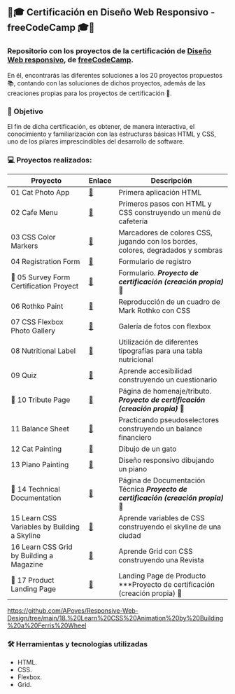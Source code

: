 ## 🏅🎓 Certificación en Diseño Web Responsivo - freeCodeCamp 🎓🏅



### Repositorio con los proyectos de la certificación de [Diseño Web responsivo](https://www.freecodecamp.org/learn/2022/responsive-web-design/), de [freeCodeCamp](https://www.freecodecamp.org). 

En él, encontrarás las diferentes soluciones a los 20 proyectos propuestos 📚, contando con las soluciones de dichos proyectos, además de las creaciones propias para los proyectos de certificación 🎯.



### 🔎 Objetivo
El fin de dicha certificación, es obtener, de manera interactiva, el conocimiento y familiarización con las estructuras básicas HTML y CSS, uno de los pilares imprescindibles del desarrollo de software.



### 💻 Proyectos realizados:

| Proyecto | Enlace | Descripción |
| ----------- | ----------- | ----------- |
| 01 Cat Photo App |[📂](https://github.com/APoves/Repo/tree/main/01%20Cat%20Photo%20App)| Primera aplicación HTML |
| 02 Cafe Menu |[📂](https://github.com/APoves/Repo/tree/main/02%20Cafe%20Menu)| Primeros pasos con HTML y CSS construyendo un menú de cafetería |
| 03 CSS Color Markers |[📂](https://github.com/APoves/Repo/tree/main/03%20CSS%20Color%20Markers)| Marcadores de colores CSS, jugando con los bordes, colores, degradados y sombras |
| 04 Registration Form |[📂](https://github.com/APoves/Repo/tree/main/04%20Registration%20Form)|Formulario de registro |
| 🎯 05 Survey Form Certification Proyect |[📂](https://github.com/APoves/Repo/tree/main/05%20Survey%20Form%20(Certification%20Project))|Formulario. ***Proyecto de certificación (creación propia)*** 🏅 |
| 06 Rothko Paint |[📂](https://github.com/APoves/Repo/tree/main/06%20Rothko%20Paint)| Reproducción de un cuadro de Mark Rothko con CSS |
| 07 CSS Flexbox Photo Gallery |[📂](https://github.com/APoves/Repo/tree/main/07%20CSS%20Flexbox%20Photo%20Gallery)| Galería de fotos con flexbox |
| 08 Nutritional Label |[📂](https://github.com/APoves/Repo/tree/main/08%20Nutritional%20Label)| Utilización de diferentes tipografías para una tabla nutricional |
| 09 Quiz| [📂](https://github.com/APoves/Repo/tree/main/09%20Aprende%20accesibilidad%20construyendo%20un%20cuestionario) | Aprende accesibilidad construyendo un cuestionario| |
| 🎯 10 Tribute Page |[📂](https://github.com/APoves/Repo/tree/main/10%20P%C3%A1gina%20de%20Homenaje)| Página de homenaje/tributo. ***Proyecto de certificación (creación propia)*** 🏅 |
| 11 Balance Sheet |[📂](https://github.com/APoves/Repo/tree/main/11%20Balance%20Financiero) |Practicando pseudoselectores construyendo un balance financiero|
| 12 Cat Painting |[📂](https://github.com/APoves/Repo/tree/main/12%20Aprende%20CSS%20intermedio%20haciendo%20una%20pintura%20de%20gatos)| Dibujo de un gato |
| 13  Piano Painting |[📂](https://github.com/APoves/Repo/tree/main/13%20Aprende%20dise%C3%B1o%20web%20adaptativo%20construyendo%20un%20piano)| Diseño responsivo dibujando un piano |
| 🎯 14  Technical Documentation |[📂]([https://github.com/APoves/Repo/tree/main/13%20Aprende%20dise%C3%B1o%20web%20adaptativo%20construyendo%20un%20piano](https://github.com/APoves/Responsive-Web-Design/tree/main/14.%20Technical%20documentation))| Página de Documentación Técnica ***Proyecto de certificación (creación propia)*** 🏅 |
| 15 Learn CSS Variables by Building a Skyline |[📂](https://github.com/APoves/Responsive-Web-Design/tree/main/15.%20Learn%20CSS%20variables%20by%20building%20a%20city%20skyline)| Aprende variables de CSS construyendo el skyline de una ciudad |
| 16 Learn CSS Grid by Building a Magazine |[📂](https://github.com/APoves/Responsive-Web-Design/tree/main/16.%20Learn%20CSS%20Grid%20by%20Building%20a%20Magazine)| Aprende Grid con CSS construyendo una Revista |
| 🎯 17 Product Landing Page |[📂](https://github.com/APoves/Responsive-Web-Design/tree/main/17.%20Product%20Landing%20Page)| Landing Page de Producto ***Proyecto de certificación (creación propia) 🏅 |



https://github.com/APoves/Responsive-Web-Design/tree/main/18.%20Learn%20CSS%20Animation%20by%20Building%20a%20Ferris%20Wheel
 
### 🛠 Herramientas y tecnologías utilizadas

- HTML.
- CSS.
- Flexbox.
- Grid.
